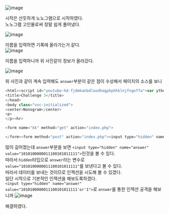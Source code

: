 ![image](https://user-images.githubusercontent.com/44055669/122782277-8b3b5100-d2eb-11eb-8a8a-c1e9087d24f0.png)

시작은 산듯하게 노노그램으로 시작하였다.  
노노그램 고인물로써 정말 쉽게 풀어냈다.  

![image](https://user-images.githubusercontent.com/44055669/122782401-a8701f80-d2eb-11eb-8f46-7997ceed25e4.png)

이름을 입력하면 기록에 올라가는거 같다.  
![image](https://user-images.githubusercontent.com/44055669/122782554-c89fde80-d2eb-11eb-8031-2f75707b5d5c.png)

이름을 입력하니까 위 사진같이 정보가 올라갔다. 

![image](https://user-images.githubusercontent.com/44055669/122783523-9b076500-d2ec-11eb-8e95-25ac6dd4fb00.png)

위 사진과 같이 계속 입력해도 ```answer```부분이 같은 점이 수상해서 페이지의 소스를 보니
```php
<html><script id="youtube-hd-fjdmkanbdloodhegphphhklnjfngoffa">var ythdlog = () => {};;var ythderror = () => {};</script><head>
<title>Challenge 3</title>
</head>
<body class="vsc-initialized">
<center>Nonogram</center>
<p>
</p><hr>

<form name="kk" method="get" action="index.php">

</form><form method="post" action="index.php"><input type="hidden" name="answer" value="1010100000011100101011111">Clear!<br>enter your name for log : <input type="text" name="id" maxlength="10" size="10"><input type="submit" value="submit"></form><div id="dji-ttq-modal" style="display: none; position: fixed; inset: 0px; background-color: rgba(0, 0, 0, 0.5); z-index: 2147483608;"></div><dji-qb-verify-account></dji-qb-verify-account><gdiv class="ginger-extension-writer" style="display: none;"><gdiv class="ginger-extension-writer-frame"><iframe src="chrome-extension://kdfieneakcjfaiglcfcgkidlkmlijjnh/writer/index.html" __idm_frm__="2415"></iframe></gdiv></gdiv></body></html>
```

많이 길어졌는데 ```answer```부분을 보면 ```<input type="hidden" name="answer" value="1010100000011100101011111">```인것을 볼 수 있다.  
따라서 ```hidden```타입으로 ```answer```라는 변수로 ```value="1010100000011100101011111"```를 보낸다고 볼 수 있다.  
따라서 데이터를 보내는 것이므로 인젝션을 시도해 볼 수 있겠다.  
일단 시작으로 기본적인 인젝션을 해보도록하겠다.  
```<input type="hidden" name="answer" value="1010100000011100101011111'or'1">```로 ```answer```를 통한 인젝션 공격을 해보니까
![image](https://user-images.githubusercontent.com/44055669/122786579-6a74fa80-d2ef-11eb-8340-4f9808ec77ad.png)  

해결하였다.


